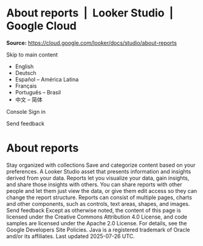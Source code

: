 # About reports  |  Looker Studio  |  Google Cloud

**Source:** https://cloud.google.com/looker/docs/studio/about-reports

Skip to main content 
  * English
  * Deutsch
  * Español – América Latina
  * Français
  * Português – Brasil
  * 中文 – 简体

Console  Sign in




Send feedback 
#  About reports
Stay organized with collections  Save and categorize content based on your preferences. 
A Looker Studio asset that presents information and insights derived from your data.
Reports let you visualize your data, gain insights, and share those insights with others. You can share reports with other people and let them just view the data, or give them edit access so they can change the report structure. Reports can consist of multiple pages, charts and other components, such as controls, text areas, shapes, and images.
Send feedback 
Except as otherwise noted, the content of this page is licensed under the Creative Commons Attribution 4.0 License, and code samples are licensed under the Apache 2.0 License. For details, see the Google Developers Site Policies. Java is a registered trademark of Oracle and/or its affiliates.
Last updated 2025-07-26 UTC.


